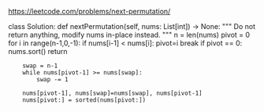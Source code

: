 
https://leetcode.com/problems/next-permutation/

class Solution:
    def nextPermutation(self, nums: List[int]) -> None:
        """
        Do not return anything, modify nums in-place instead.
        """
        n = len(nums)
        pivot = 0
        for i in range(n-1,0,-1):
            if nums[i-1] < nums[i]:
                pivot=i
                break
        if pivot == 0:
            nums.sort()
            return 

        swap = n-1
        while nums[pivot-1] >= nums[swap]:
            swap -= 1
        
        nums[pivot-1], nums[swap]=nums[swap], nums[pivot-1]
        nums[pivot:] = sorted(nums[pivot:])